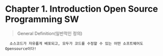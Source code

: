 # Chapter 1. Introduction Open Source Programming SW

> General Definition(일반적인 정의) <br>

      소스코드가 자유롭게 배포되고, 모두가 코드를 수정할 수 있는 어떤 소프트웨어도 Opensource이다!
